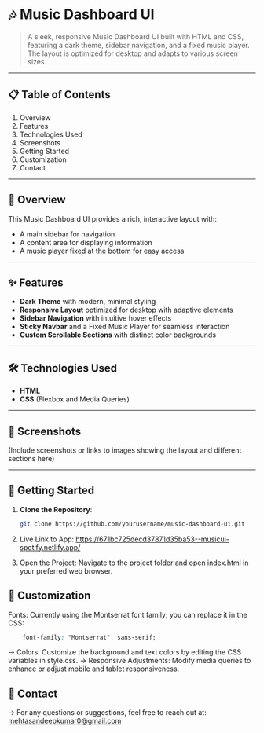 # 🎶 **Music Dashboard UI**

> A sleek, responsive Music Dashboard UI built with HTML and CSS, featuring a dark theme, sidebar navigation, and a fixed music player. The layout is optimized for desktop and adapts to various screen sizes.

---

## 📋 **Table of Contents**
1. Overview
2. Features
3. Technologies Used
4. Screenshots
5. Getting Started
6. Customization
7. Contact

---

## 📖 **Overview**
This Music Dashboard UI provides a rich, interactive layout with:
- A main sidebar for navigation
- A content area for displaying information
- A music player fixed at the bottom for easy access

---

## ✨ **Features**
- **Dark Theme** with modern, minimal styling
- **Responsive Layout** optimized for desktop with adaptive elements
- **Sidebar Navigation** with intuitive hover effects
- **Sticky Navbar** and a Fixed Music Player for seamless interaction
- **Custom Scrollable Sections** with distinct color backgrounds

---

## 🛠️ **Technologies Used**
- **HTML**
- **CSS** (Flexbox and Media Queries)

---

## 📸 **Screenshots**
(Include screenshots or links to images showing the layout and different sections here)

---

## 🚀 **Getting Started**
1. **Clone the Repository**:
   ```bash
   git clone https://github.com/yourusername/music-dashboard-ui.git
2. Live Link to App: https://671bc725decd37871d35ba53--musicui-spotify.netlify.app/

3. Open the Project: Navigate to the project folder and open index.html in your preferred web browser.

## 🎨 **Customization**
Fonts: Currently using the Montserrat font family; you can replace it in the CSS:
  ```css
      font-family: "Montserrat", sans-serif;
  ```
-> Colors: Customize the background and text colors by editing the CSS variables in style.css.
-> Responsive Adjustments: Modify media queries to enhance or adjust mobile and tablet responsiveness.

## 📧 **Contact**
-> For any questions or suggestions, feel free to reach out at: mehtasandeepkumar0@gmail.com
